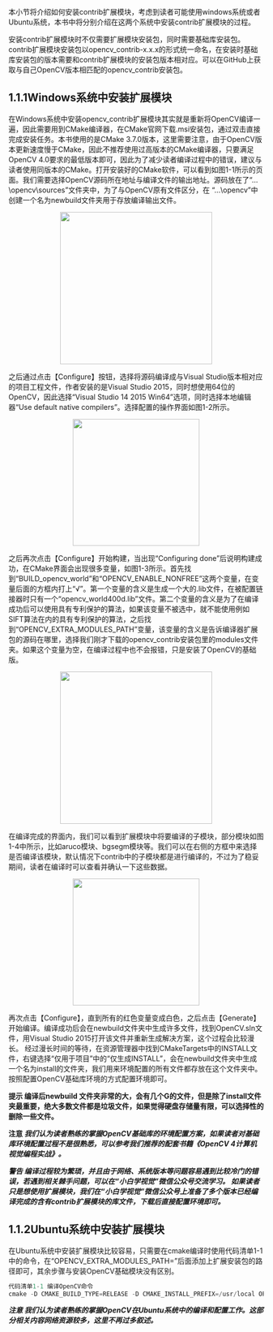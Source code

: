 本小节将介绍如何安装contrib扩展模块，考虑到读者可能使用windows系统或者Ubuntu系统，本书中将分别介绍在这两个系统中安装contrib扩展模块的过程。


安装contrib扩展模块时不仅需要扩展模块安装包，同时需要基础库安装包。contrib扩展模块安装包以opencv_contrib-x.x.x的形式统一命名，在安装时基础库安装包的版本需要和contrib扩展模块的安装包版本相对应。可以在GitHub上获取与自己OpenCV版本相匹配的opencv_contrib安装包。

## 1.1.1Windows系统中安装扩展模块
在Windows系统中安装opencv_contrib扩展模块其实就是重新将OpenCV编译一遍，因此需要用到CMake编译器，在CMake官网下载.msi安装包，通过双击直接完成安装任务。本书使用的是CMake 3.7.0版本，这里需要注意，由于OpenCV版本更新速度慢于CMake，因此不推荐使用过高版本的CMake编译器，只要满足OpenCV 4.0要求的最低版本即可，因此为了减少读者编译过程中的错误，建议与读者使用同版本的CMake。打开安装好的CMake软件，可以看到如图1-1所示的页面。我们需要选择OpenCV源码所在地址与编译文件的输出地址。源码放在了“…\opencv\sources”文件夹中，为了与OpenCV原有文件区分，在 “…\opencv”中创建一个名为newbuild文件夹用于存放编译输出文件。

<p align="center">
  <img src="https://img-blog.csdnimg.cn/20200226130256257.png" align="center" height="300"></img>
</p>

 
之后通过点击【Configure】按钮，选择将源码编译成与Visual Studio版本相对应的项目工程文件，作者安装的是Visual Studio 2015，同时想使用64位的OpenCV，因此选择“Visual Studio 14 2015 Win64”选项，同时选择本地编辑器“Use default native compilers”。选择配置的操作界面如图1-2所示。

<p align="center">
<img src="https://img-blog.csdnimg.cn/2020022613035076.png" align="center" height="250">
</p>

之后再次点击【Configure】开始构建，当出现“Configuring done”后说明构建成功，在CMake界面会出现很多变量，如图1-3所示。首先找到“BUILD_opencv_world”和“OPENCV_ENABLE_NONFREE”这两个变量，在变量后面的方框内打上“√”。第一个变量的含义是生成一个大的.lib文件，在被配置链接器时只有一个“opencv_world400d.lib”文件。第二个变量的含义是为了在编译成功后可以使用具有专利保护的算法，如果该变量不被选中，就不能使用例如SIFT算法在内的具有专利保护的算法，之后找到“OPENCV_EXTRA_MODULES_PATH”变量，该变量的含义是告诉编译器扩展包的源码在哪里，选择我们刚才下载的opencv_contrib安装包里的modules文件夹。如果这个变量为空，在编译过程中也不会报错，只是安装了OpenCV的基础版。

<p align="center">
<img src="https://img-blog.csdnimg.cn/20200226130522407.png" align="center" height="300">
</p>

在编译完成的界面内，我们可以看到扩展模块中将要编译的子模块，部分模块如图1-4中所示，比如aruco模块、bgsegm模块等。我们可以在右侧的方框中来选择是否编译该模块，默认情况下contrib中的子模块都是进行编译的，不过为了稳妥期间，读者在编译时可以查看并确认一下这些数据。

<p align="center">
<img src="https://img-blog.csdnimg.cn/20200226130629146.png" align="center" height="250">
</p>

再次点击【Configure】，直到所有的红色变量变成白色，之后点击【Generate】开始编译。编译成功后会在newbuild文件夹中生成许多文件，找到OpenCV.sln文件，用Visual Studio 2015打开该文件并重新生成解决方案，这个过程会比较漫长。 经过漫长时间的等待，在资源管理器中找到CMakeTargets中的INSTALL文件，右键选择“仅用于项目”中的“仅生成INSTALL”，会在newbuild文件夹中生成一个名为install的文件夹，我们用来环境配置的所有文件都存放在这个文件夹中。按照配置OpenCV基础库环境的方式配置环境即可。

**提示
编译后newbuild 文件夹非常的大，会有几个G的文件，但是除了install文件夹最重要，绝大多数文件都是垃圾文件，如果觉得硬盘存储量有限，可以选择性的删除一些文件。**

**注意
*我们认为读者熟练的掌握OpenCV基础库的环境配置方案，如果读者对基础库环境配置过程不是很熟悉，可以参考我们推荐的配套书籍《OpenCV 4计算机视觉编程实战》。***

***警告
编译过程较为繁琐，并且由于网络、系统版本等问题容易遇到比较冷门的错误，若遇到相关棘手问题，可以在“小白学视觉”微信公众号交流学习。
如果读者只是想使用扩展模块，我们在“小白学视觉”微信公众号上准备了多个版本已经编译完成的含有contrib扩展模块的库文件，下载后直接配置环境即可。***

## 1.1.2Ubuntu系统中安装扩展模块
在Ubuntu系统中安装扩展模块比较容易，只需要在cmake编译时使用代码清单1-1中的命令，在“OPENCV_EXTRA_MODULES_PATH=”后面添加上扩展安装包的路径即可，其余步骤与安装OpenCV基础模块没有区别。

```cpp
代码清单1-1 编译OpenCV命令
cmake -D CMAKE_BUILD_TYPE=RELEASE -D CMAKE_INSTALL_PREFIX=/usr/local OPENCV_EXTRA_MODULES_PATH=../opencv_contrib/modules ..
```

***注意
我们认为读者熟练的掌握OpenCV在Ubuntu系统中的编译和配置工作。这部分相关内容网络资源较多，这里不再过多叙述。***
